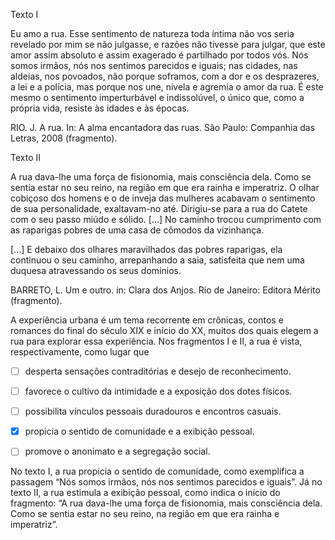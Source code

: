 

Texto I

Eu amo a rua. Esse sentimento de natureza toda íntima não vos seria revelado por mim se não julgasse, e razões não tivesse para julgar, que este amor assim absoluto e assim exagerado é partilhado por todos vós. Nós somos irmãos, nós nos sentimos parecidos e iguais; nas cidades, nas aldeias, nos povoados, não porque soframos, com a dor e os desprazeres, a lei e a polícia, mas porque nos une, nivela e agremia o amor da rua. É este mesmo o sentimento imperturbável e indissolúvel, o único que, como a própria vida, resiste às idades e às épocas.

RIO. J. A rua. In: A alma encantadora das ruas. São Paulo: Companhia das Letras, 2008 (fragmento).

Texto II

A rua dava-lhe uma força de fisionomia, mais consciência dela. Como se sentia estar no seu reino, na região em que era rainha e imperatriz. O olhar cobiçoso dos homens e o de inveja das mulheres acabavam o sentimento de sua personalidade, exaltavam-no até. Dirigiu-se para a rua do Catete com o seu passo miúdo e sólido. \[...] No caminho trocou cumprimento com as raparigas pobres de uma casa de cômodos da vizinhança.

\[...] E debaixo dos olhares maravilhados das pobres raparigas, ela continuou o seu caminho, arrepanhando a saia, satisfeita que nem uma duquesa atravessando os seus domínios.

BARRETO, L. Um e outro. in: Clara dos Anjos. Rio de Janeiro: Editora Mérito (fragmento).

A experiência urbana é um tema recorrente em crônicas, contos e romances do final do século XIX e início do XX, muitos dos quais elegem a rua para explorar essa experiência. Nos fragmentos I e II, a rua é vista, respectivamente, como lugar que



- [ ] desperta sensações contraditórias e desejo de reconhecimento.
- [ ] favorece o cultivo da intimidade e a exposição dos dotes físicos.
- [ ] possibilita vínculos pessoais duradouros e encontros casuais.
- [x] propicia o sentido de comunidade e a exibição pessoal.
- [ ] promove o anonimato e a segregação social.


No texto I, a rua propicia o sentido de comunidade, como exemplifica a passagem “Nós somos irmãos, nós nos sentimos parecidos e iguais”. Já no texto II, a rua estimula a exibição pessoal, como indica o início do fragmento: “A rua dava-lhe uma força de fisionomia, mais consciência dela. Como se sentia estar no seu reino, na região em que era rainha e imperatriz”.

        